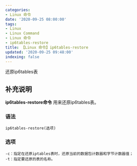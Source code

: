 ```yaml
---
categories:
- Linux 命令
date: '2020-09-25 08:00:00'
tags:
- Linux
- Linux Command
- Linux 命令
- ip6tables-restore
title: 【Linux 命令】ip6tables-restore
updated: '2020-09-25 09:48:00'
indexing: false
---
```


还原ip6tables表

## 补充说明

**ip6tables-restore命令** 用来还原ip6tables表。

###  语法

```shell
ip6tables-restore(选项)
```

###  选项

```shell
-c：指定在还原iptables表时，还原当前的数据包计数器和字节计数器值；
-t：指定要还原的表的名称。
```


<!-- Linux命令行搜索引擎：https://jaywcjlove.github.io/linux-command/ -->